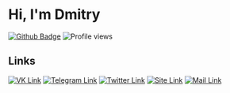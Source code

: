 # Hi, I'm Dmitry

 [![Github Badge](https://img.shields.io/badge/-scerka-grey?style=flat&logo=github&logoColor=white&link=https://github.com/scerka)](https://www.github.com/scerka) ![Profile views](https://komarev.com/ghpvc/?username=scerka)

## Links
[![VK Link](https://img.shields.io/badge/-scerka-4a76a8?style=flat&logo=vk&logoColor=white&link=https://vk.com/scerka)](https://vk.com/scerka)
[![Telegram Link](https://img.shields.io/badge/-scerka-26A5E4?style=flat&logo=telegram&logoColor=white&link=https://t.me/scerka)](https://t.me/scerka)
[![Twitter Link](https://img.shields.io/badge/-scerka73-00acee?style=flat&logo=twitter&logoColor=white&link=https://twitter.com/scerka73)](https://twitter.com/scerka73)
[![Site Link](https://img.shields.io/badge/-scerka.com-4bc51d?style=flat&logo=curl&logoColor=white&link=https://scerka.com)](https://scerka.com)
[![Mail Link](https://img.shields.io/badge/-pm@scerka.com-ea4335?style=flat&logo=gmail&logoColor=white&link=mailto:pm@scerka.com)](mailto:pm@scerka.com)
